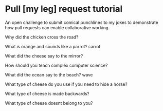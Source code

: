 # Pull [my leg] request tutorial
An open challenge to submit comical punchlines to my jokes to demonstrate how pull requests can enable collaborative working. 

Why did the chicken cross the road? 

What is orange and sounds like a parrot? carrot

What did the cheese say to the mirror? 

How should you teach complex computer science? 

What did the ocean say to the beach? wave

What type of cheese do you use if you need to hide a horse?

What type of cheese is made backwards?

What type of cheese doesnt belong to you?
